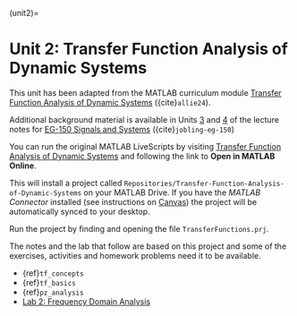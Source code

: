 (unit2)=
# Unit 2: Transfer Function Analysis of Dynamic Systems

This unit has been adapted from the MATLAB curriculum module [Transfer Function Analysis of Dynamic Systems](https://uk.mathworks.com/matlabcentral/fileexchange/94635-transfer-function-analysis-of-dynamic-systems?s_tid=srchtitle) ({cite}`allie24`).

Additional background material is available in Units [3](https://cpjobling.github.io/eg-150-textbook/lti_systems/index.html#) and [4](https://cpjobling.github.io/eg-150-textbook/laplace_transform/index.html) of the lecture notes for [EG-150 Signals and Systems](https://cpjobling.github.io/eg-150-textbook/) ({cite}`jobling-eg-150`)

You can run the original MATLAB LiveScripts by visiting [Transfer Function Analysis of Dynamic Systems](https://uk.mathworks.com/matlabcentral/fileexchange/94635-transfer-function-analysis-of-dynamic-systems?s_tid=srchtitle) and following the link to **Open in MATLAB Online**.

This will install a project called `Repositories/Transfer-Function-Analysis-of-Dynamic-Systems` on your MATLAB Drive. If you have the *MATLAB Connector* installed (see instructions on [Canvas](https://canvas.swansea.ac.uk/courses/53137/pages/prepare-the-matlab-curriculum-module-used-in-these-labs?module_item_id=2512408)) the project will be automatically synced to your desktop.

Run the project by finding and opening the file `TransferFunctions.prj`.

The notes and the lab that follow are based on this project and some of the exercises, activities and homework problems need it to be available.

* {ref}`tf_concepts`
* {ref}`tf_basics`
* {ref}`pz_analysis`
* [Lab 2: Frequency Domain Analysis]()